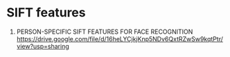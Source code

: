 # SIFT features
1. PERSON-SPECIFIC SIFT FEATURES FOR FACE RECOGNITION
https://drive.google.com/file/d/16heLYCjkjKnp5NDv6QxtRZwSw9kqtPtr/view?usp=sharing
